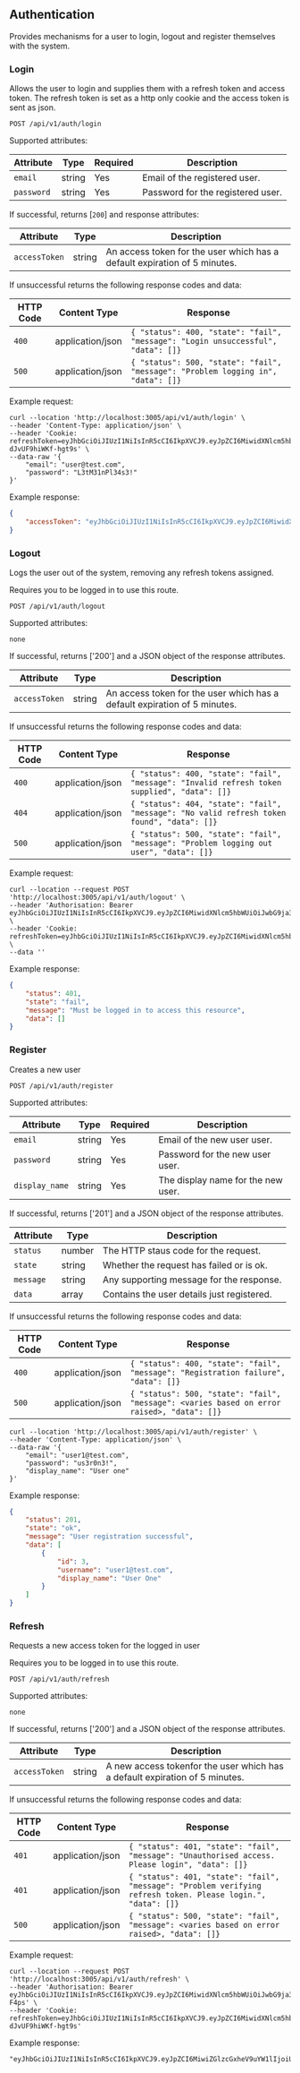 ## Authentication

Provides mechanisms for a user to login, logout and register themselves with the system.

### Login

Allows the user to login and supplies them with a refresh token and access token. The refresh token is set as a http only cookie and the access token is sent as json.

```plaintext
POST /api/v1/auth/login
```

Supported attributes:

| Attribute                | Type     | Required | Description           |
|--------------------------|----------|----------|-----------------------|
| `email`               | string   | Yes      | Email of the registered user. |
| `password`               | string   | Yes      | Password for the registered user. |

If successful, returns [`200`] and response attributes:

| Attribute                | Type     | Description           |
|--------------------------|----------|-----------------------|
| `accessToken`            | string | An access token for the user which has a default expiration of 5 minutes. |

If unsuccessful returns the following response codes and data:

| HTTP Code                 | Content Type   | Response        |
|---------------------------|----------------|-----------------|
| `400`                     | application/json | `{ "status": 400, "state": "fail", "message": "Login unsuccessful", "data": []}`|
| `500`                     | application/json | `{ "status": 500, "state": "fail", "message": "Problem logging in", "data": []}`|


Example request:

```shell
curl --location 'http://localhost:3005/api/v1/auth/login' \
--header 'Content-Type: application/json' \
--header 'Cookie: refreshToken=eyJhbGciOiJIUzI1NiIsInR5cCI6IkpXVCJ9.eyJpZCI6MiwidXNlcm5hbWUiOiJwbG9ja3llckBnb29nbGVtYWlsLmNvbSIsImRpc3BsYXlfbmFtZSI6IlBhdWwiLCJsYXN0X2xvZ29uIjpudWxsLCJpYXQiOjE3MzI3ODcyNDgsImV4cCI6MTczMjg3MzY0OH0.RKahLVNy2nV5ak0bUtdH5N0QM-dJvUF9hiWKf-hgt9s' \
--data-raw '{
    "email": "user@test.com",
    "password": "L3tM31nPl34s3!"
}'
```

Example response:

```json
{
    "accessToken": "eyJhbGciOiJIUzI1NiIsInR5cCI6IkpXVCJ9.eyJpZCI6MiwidXNlcm5hbWUiOiJwbG9ja3llckBnb29nbGVtYWlsLmNvbSIsImRpc3BsYXlfbmFtZSI6IlBhdWwiLCJsYXN0X2xvZ29uIjpudWxsLCJpYXQiOjE3MzI3MTYzNzUsImV4cCI6MTczMjcxNjY3NX0.H5ZPFbERZzUpyHRIxN3ABC5hrwzQluwKknu37ZP34ok"
}
```

### Logout

Logs the user out of the system, removing any refresh tokens assigned.

Requires you to be logged in to use this route.

```plaintext
POST /api/v1/auth/logout
```

Supported attributes: 

`none`

If successful, returns ['200'] and a JSON object of the response attributes.

| Attribute                | Type     | Description           |
|--------------------------|----------|-----------------------|
| `accessToken`            | string | An access token for the user which has a default expiration of 5 minutes. |

If unsuccessful returns the following response codes and data:

| HTTP Code                 | Content Type   | Response        |
|---------------------------|----------------|-----------------|
| `400`                     | application/json | `{ "status": 400, "state": "fail", "message": "Invalid refresh token supplied", "data": []}`|
| `404`                     | application/json | `{ "status": 404, "state": "fail", "message": "No valid refresh token found", "data": []}`|
| `500`                     | application/json | `{ "status": 500, "state": "fail", "message": "Problem logging out user", "data": []}`|

Example request:

```shell
curl --location --request POST 'http://localhost:3005/api/v1/auth/logout' \
--header 'Authorisation: Bearer eyJhbGciOiJIUzI1NiIsInR5cCI6IkpXVCJ9.eyJpZCI6MiwidXNlcm5hbWUiOiJwbG9ja3llckBnb29nbGVtYWlsLmNvbSIsImRpc3BsYXlfbmFtZSI6IlBhdWwiLCJsYXN0X2xvZ29uIjpudWxsLCJpYXQiOjE3MzI3ODcxNTUsImV4cCI6MTczMjc4NzQ1NX0.ostNn4ZR_GvDsCouyDYMbK_BrhiKVZPgGQT2icgn0GA' \
--header 'Cookie: refreshToken=eyJhbGciOiJIUzI1NiIsInR5cCI6IkpXVCJ9.eyJpZCI6MiwidXNlcm5hbWUiOiJwbG9ja3llckBnb29nbGVtYWlsLmNvbSIsImRpc3BsYXlfbmFtZSI6IlBhdWwiLCJsYXN0X2xvZ29uIjpudWxsLCJpYXQiOjE3MzI3ODcxNTUsImV4cCI6MTczMjg3MzU1NX0.uy1Le7WevfmDsIO8tf0rWGeW_ejCsO6rODsWyADTHnA' \
--data ''
```

Example response:

```json
{
    "status": 401,
    "state": "fail",
    "message": "Must be logged in to access this resource",
    "data": []
}
```

### Register

Creates a new user

```plaintext
POST /api/v1/auth/register
```

Supported attributes:

| Attribute                | Type     | Required | Description           |
|--------------------------|----------|----------|-----------------------|
| `email`               | string   | Yes      | Email of the new user user. |
| `password`               | string   | Yes      | Password for the new user user. |
| `display_name`               | string   | Yes      | The display name for the new user. |

If successful, returns ['201'] and a JSON object of the response attributes.

| Attribute                | Type     | Description           |
|--------------------------|----------|-----------------------|
| `status`            | number | The HTTP staus code for the request. |
| `state`            | string | Whether the request has failed or is ok. |
| `message`            | string | Any supporting message for the response. |
| `data`            | array | Contains the user details just registered. |

If unsuccessful returns the following response codes and data:

| HTTP Code                 | Content Type   | Response        |
|---------------------------|----------------|-----------------|
| `400`                     | application/json | `{ "status": 400, "state": "fail", "message": "Registration failure", "data": []}`|
| `500`                     | application/json | `{ "status": 500, "state": "fail", "message": <varies based on error raised>, "data": []}`|


```shell
curl --location 'http://localhost:3005/api/v1/auth/register' \
--header 'Content-Type: application/json' \
--data-raw '{
    "email": "user1@test.com",
    "password": "us3r0n3!",
    "display_name": "User one"
}'
```

Example response:

```json
{
    "status": 201,
    "state": "ok",
    "message": "User registration successful",
    "data": [
        {
            "id": 3,
            "username": "user1@test.com",
            "display_name": "User One"
        }
    ]
}
```

### Refresh

Requests a new access token for the logged in user

Requires you to be logged in to use this route.

```plaintext
POST /api/v1/auth/refresh
```

Supported attributes: 

`none`

If successful, returns ['200'] and a JSON object of the response attributes.

| Attribute                | Type     | Description           |
|--------------------------|----------|-----------------------|
| `accessToken`            | string | A new access tokenfor the user which has a default expiration of 5 minutes. |

If unsuccessful returns the following response codes and data:

| HTTP Code                 | Content Type   | Response        |
|---------------------------|----------------|-----------------|
| `401`                     | application/json | `{ "status": 401, "state": "fail", "message": "Unauthorised access. Please login", "data": []}`|
| `401`                     | application/json | `{ "status": 401, "state": "fail", "message": "Problem verifying refresh token. Please login.", "data": []}`|
| `500`                     | application/json | `{ "status": 500, "state": "fail", "message": <varies based on error raised>, "data": []}`|

Example request:

```shell
curl --location --request POST 'http://localhost:3005/api/v1/auth/refresh' \
--header 'Authorisation: Bearer eyJhbGciOiJIUzI1NiIsInR5cCI6IkpXVCJ9.eyJpZCI6MiwidXNlcm5hbWUiOiJwbG9ja3llckBnb29nbGVtYWlsLmNvbSIsImRpc3BsYXlfbmFtZSI6IlBhdWwiLCJsYXN0X2xvZ29uIjpudWxsLCJpYXQiOjE3MzI1NDU4MTUsImV4cCI6MTczMjU0NjExNX0.XyTmtQZ2UEGK_989jRpBMF2gnDphrUu3SEd3hs-F4ps' \
--header 'Cookie: refreshToken=eyJhbGciOiJIUzI1NiIsInR5cCI6IkpXVCJ9.eyJpZCI6MiwidXNlcm5hbWUiOiJwbG9ja3llckBnb29nbGVtYWlsLmNvbSIsImRpc3BsYXlfbmFtZSI6IlBhdWwiLCJsYXN0X2xvZ29uIjpudWxsLCJpYXQiOjE3MzI3ODcyNDgsImV4cCI6MTczMjg3MzY0OH0.RKahLVNy2nV5ak0bUtdH5N0QM-dJvUF9hiWKf-hgt9s'
```

Example response:

```html
"eyJhbGciOiJIUzI1NiIsInR5cCI6IkpXVCJ9.eyJpZCI6MiwiZGlzcGxheV9uYW1lIjoiUGF1bCIsInVzZXJuYW1lIjoicGxvY2t5ZXJAZ29vZ2xlbWFpbC5jb20iLCJsYXN0X2xvZ29uIjpudWxsLCJpYXQiOjE3MzI3ODgzMTMsImV4cCI6MTczMjc4ODYxM30._2CgcsxDQraz88Xgh2E7cDSSHH1bh8ZqliwrEn8oVdQ"
```